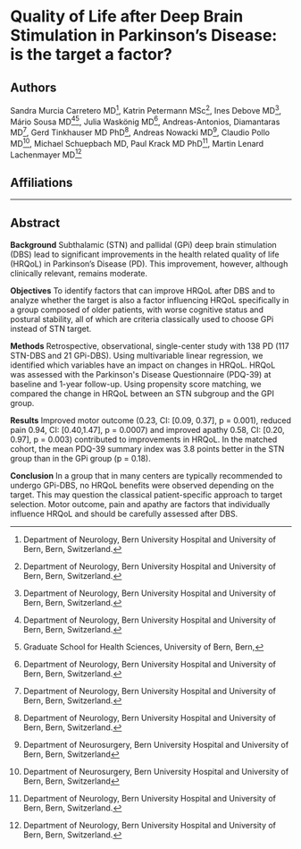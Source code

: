 # Quality of Life after Deep Brain Stimulation in Parkinson’s Disease: is the target a factor?

## Authors
Sandra Murcia Carretero MD[^1], Katrin Petermann MSc[^1], Ines Debove MD[^1], Mário Sousa MD[^1][^3], Julia Waskönig MD[^1], Andreas-Antonios, Diamantaras MD[^1], Gerd Tinkhauser MD PhD[^1], Andreas Nowacki MD[^2], Claudio Pollo MD[^2], Michael Schuepbach MD, Paul Krack MD PhD[^1], Martin Lenard Lachenmayer MD[^1]

## Affiliations

[^1]: Department of Neurology, Bern University Hospital and University of Bern, Bern, Switzerland.
[^2]: Department of Neurosurgery, Bern University Hospital and University of Bern, Bern, Switzerland
[^3]: Graduate School for Health Sciences, University of Bern, Bern,

---

## Abstract

**Background** Subthalamic (STN) and pallidal (GPi) deep brain stimulation (DBS) lead to significant improvements in the health related quality of life (HRQoL) in Parkinson’s Disease (PD). This improvement, however, although clinically relevant, remains moderate.

**Objectives** To identify factors that can improve HRQoL after DBS and to analyze whether the target is also a factor influencing HRQoL specifically in a group composed of older patients, with worse cognitive status and postural stability, all of which are criteria classically used to choose GPi instead of STN target.

**Methods** Retrospective, observational, single-center study with 138 PD (117 STN-DBS and 21 GPi-DBS). Using multivariable linear regression, we identified which variables have an impact on changes in HRQoL. HRQoL was assessed with the Parkinson's Disease Questionnaire (PDQ-39) at baseline and 1-year follow-up. Using propensity score matching, we compared the change in HRQoL between an STN subgroup and the GPI group.

**Results** Improved motor outcome (0.23, CI: [0.09, 0.37], p = 0.001), reduced pain 0.94, CI: [0.40,1.47], p = 0.0007) and improved apathy 0.58, CI: [0.20, 0.97], p = 0.003) contributed to improvements in HRQoL. In the matched cohort, the mean PDQ-39 summary index was 3.8 points better in the STN group than in the GPi group (p = 0.18).

**Conclusion** In a group that in many centers are typically recommended to undergo GPi-DBS, no HRQoL benefits were observed depending on the target. This may question the classical patient-specific approach to target selection. Motor outcome, pain and apathy are factors that individually influence HRQoL and should be carefully assessed after DBS.
